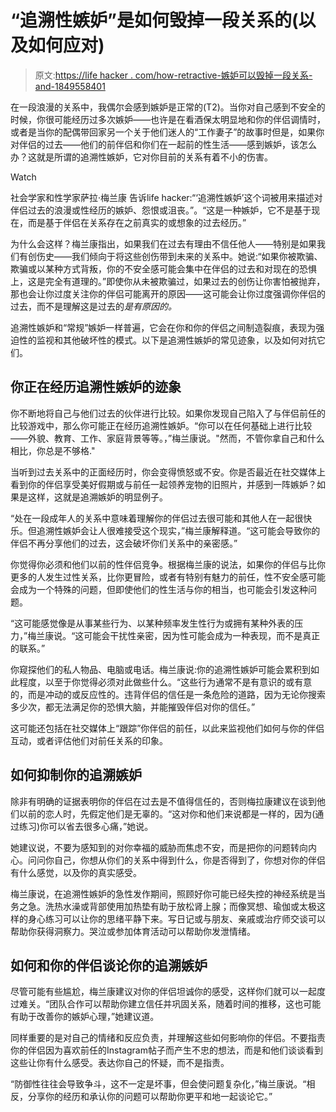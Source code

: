 # “追溯性嫉妒”是如何毁掉一段关系的(以及如何应对)

> 原文:[https://life hacker . com/how-retractive-嫉妒可以毁掉一段关系-and-1849558401](https://lifehacker.com/how-retroactive-jealousy-can-ruin-a-relationship-and-1849558401)

在一段浪漫的关系中，我偶尔会感到嫉妒是正常的(T2)。当你对自己感到不安全的时候，你很可能经历过多次嫉妒——也许是在看酒保太明显地和你的伴侣调情时，或者是当你的配偶带回家另一个关于他们迷人的“工作妻子”的故事时但是，如果你对伴侣的过去——他们的前伴侣和你们在一起前的性生活——感到嫉妒，该怎么办？这就是所谓的追溯性嫉妒，它对你目前的关系有着不小的伤害。

Watch

社会学家和性学家萨拉·梅兰康 告诉life hacker:“‘追溯性嫉妒’这个词被用来描述对伴侣过去的浪漫或性经历的嫉妒、怨恨或沮丧。”。“这是一种嫉妒，它不是基于现在，而是基于伴侣在关系存在之前真实的或想象的过去经历。”

为什么会这样？梅兰康指出，如果我们在过去有理由不信任他人——特别是如果我们有创伤史——我们倾向于将这些创伤带到未来的关系中。她说:“如果你被欺骗、欺骗或以某种方式背叛，你的不安全感可能会集中在伴侣的过去和对现在的恐惧上，这是完全有道理的。”即使你从未被欺骗过，如果过去的创伤让你害怕被抛弃，那也会让你过度关注你的伴侣可能离开的原因——这可能会让你过度强调你伴侣的过去，而不是理解这是过去的*是有原因的。*

追溯性嫉妒和“常规”嫉妒一样普遍，它会在你和你的伴侣之间制造裂痕，表现为强迫性的监视和其他破坏性的模式。以下是追溯性嫉妒的常见迹象，以及如何对抗它们。

## 你正在经历追溯性嫉妒的迹象

你不断地将自己与他们过去的伙伴进行比较。如果你发现自己陷入了与伴侣前任的比较游戏中，那么你可能正在经历追溯性嫉妒。“你可以在任何基础上进行比较——外貌、教育、工作、家庭背景等等。，”梅兰康说。"然而，不管你拿自己和什么相比，你总是不够格."

当听到过去关系中的正面经历时，你会变得愤怒或不安。你是否最近在社交媒体上看到你的伴侣享受美好假期或与前任一起领养宠物的旧照片，并感到一阵嫉妒？如果是这样，这就是追溯嫉妒的明显例子。

“处在一段成年人的关系中意味着理解你的伴侣过去很可能和其他人在一起很快乐。但追溯性嫉妒会让人很难接受这个现实，”梅兰康解释道。“这可能会导致你的伴侣不再分享他们的过去，这会破坏你们关系中的亲密感。”

你觉得你必须和他们以前的性伴侣竞争。根据梅兰康的说法，如果你的伴侣与比你更多的人发生过性关系，比你更冒险，或者有特别有魅力的前任，性不安全感可能会成为一个特殊的问题，但即使他们的性生活与你的相当，也可能会引发这种问题。

“这可能感觉像是从事某些行为、以某种频率发生性行为或拥有某种外表的压力，”梅兰康说。“这可能会干扰性亲密，因为性可能会成为一种表现，而不是真正的联系。”

你窥探他们的私人物品、电脑或电话。梅兰康说:你的追溯性嫉妒可能会累积到如此程度，以至于你觉得必须对此做些什么。“这些行为通常不是有意识的或有意的，而是冲动的或反应性的。违背伴侣的信任是一条危险的道路，因为无论你搜索多少次，都无法满足你的恐惧大脑，并能摧毁伴侣对你的信任。”

这可能还包括在社交媒体上“跟踪”你伴侣的前任，以此来监视他们如何与你的伴侣互动，或者评估他们对前任关系的印象。

## **如何抑制你的追溯嫉妒**

除非有明确的证据表明你的伴侣在过去是不值得信任的，否则梅拉康建议在谈到他们以前的恋人时，先假定他们是无辜的。“这对你和他们来说都是一样的，因为(通过练习)你可以省去很多心痛，”她说。

她建议说，不要为感知到的对你幸福的威胁而焦虑不安，而是把你的问题转向内心。问问你自己，你想从你们的关系中得到什么，你是否得到了，你想对你的伴侣有什么感觉，以及你的真实感受。

梅兰康说，在追溯性嫉妒的急性发作期间，照顾好你可能已经失控的神经系统是当务之急。洗热水澡或背部使用加热垫有助于放松肾上腺；而像冥想、瑜伽或太极这样的身心练习可以让你的思绪平静下来。写日记或与朋友、亲戚或治疗师交谈可以帮助你获得洞察力。哭泣或参加体育活动可以帮助你发泄情绪。

## **如何和你的伴侣谈论你的追溯嫉妒**

尽管可能有些尴尬，梅兰康建议对你的伴侣坦诚你的感受，这样你们就可以一起度过难关。“团队合作可以帮助你建立信任并巩固关系，随着时间的推移，这也可能有助于改善你的嫉妒心理，”她建议道。

同样重要的是对自己的情绪和反应负责，并理解这些如何影响你的伴侣。不要指责你的伴侣因为喜欢前任的Instagram帖子而产生不忠的想法，而是和他们谈谈看到这些让你有什么感受。表达你自己的怀疑，而不是指责。

“防御性往往会导致争斗，这不一定是坏事，但会使问题复杂化，”梅兰康说。“相反，分享你的经历和承认你的问题可以帮助你更平和地一起谈论它。”